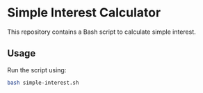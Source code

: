 # Simple Interest Calculator

This repository contains a Bash script to calculate simple interest.

## Usage
Run the script using:
```bash
bash simple-interest.sh

